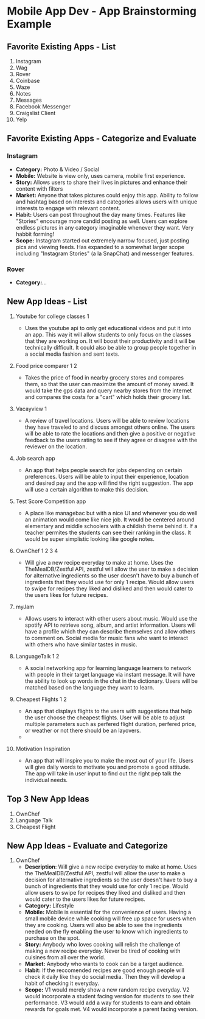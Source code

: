 Mobile App Dev - App Brainstorming Example
===

## Favorite Existing Apps - List
1. Instagram
1. Wag
1. Rover
1. Coinbase
1. Waze
1. Notes
1. Messages
1. Facebook Messenger
1. Craigslist Client
1. Yelp

## Favorite Existing Apps - Categorize and Evaluate
### Instagram
   - **Category:** Photo & Video / Social 
   - **Mobile:** Website is view only, uses camera, mobile first experience.
   - **Story:** Allows users to share their lives in pictures and enhance their content with filters
   - **Market:** Anyone that takes pictures could enjoy this app. Ability to follow and hashtag based on interests and categories allows users with unique interests to engage with relevant content.
   - **Habit:** Users can post throughout the day many times. Features like "Stories" encourage more candid posting as well. Users can explore endless pictures in any category imaginable whenever they want. Very habbit forming!
   - **Scope:** Instagram started out extremely narrow focused, just posting pics and viewing feeds. Has expanded to a somewhat larger scope including "Instagram Stories" (a la SnapChat) and messenger features. 
### Rover
   - **Category:**...

## New App Ideas - List
<!-- 1. Student Behavior Tracker
   - Allows teachers, students and parents to stay up to date with student behavior in real time. Teachers can acknowledge positive student behavior when it happens, students can receive instant positive reinforcement and parents can be more tuned in to how their child is doing at school. -->
1. Youtube for college classes 1
    - Uses the youtube api to only get educational videos and put it into an app. This way it will allow students to only focus on the classes that they are working on. It will boost their productivity and it will be technically difficult. It could also be able to group people together in a social media fashion and sent texts. 
2. Food price comparer 1 2

    - Takes the price of food in nearby grocery stores and compares them, so that the user can maximize the amount of money saved. It would take the gps data and query nearby stores from the internet and compares the costs for a "cart" which holds their grocery list.

3. Vacayview 1
    - A review of travel locations. Users will be able to review locations they have traveled to and  discuss amongst others online. The users will be able to rate the locations and then give a positive or negative feedback to the users rating to see if they agree or disagree with the reviewer on the location.

4. Job search app
    - An app that helps people search for jobs depending on certain preferences. Users will be able to input their experience, location and desired pay and the app will find the right suggestion. The app will use a certain algorithm to make this decision.

5. Test Score Competition app

    - A place like managebac but with a nice UI and whenever you do well an animation would come like nice job. It would be centered around elementary and middle schoolers with a childish theme behind it. If a teacher permites the students can see their ranking in the class. It would be super simplistic looking like google notes.

6. OwnChef 1 2 3 4
    - Will give a new recipe everyday to make at home. Uses the TheMealDB/Zestful API, zestful will allow the user to make a decision for alternative ingredients so the user doesn't have to buy a bunch of ingredients that they would use for only 1 recipe. Would allow users to swipe for recipes they liked and disliked and then would cater to the users likes for future recipes.

7. myJam
    - Allows users to interact with other users about music. Would use the spotify API to retrieve song, album, and artist information. Users will have a profile which they can describe themselves and allow others to comment on. Social media for music fans who want to interact with others who have similar tastes in music.

8. LanguageTalk 1 2
    - A social networking app for learning language learners to network with people in their target language via instant message. It will have the ability to look up words in the chat in the dictionary. Users will be matched based on the language they want to learn.
     
9. Cheapest Flights 1 2

    - An app that displays flights to the users with suggestions that help the user choose the cheapest flights. User will be able to adjust multiple parameters such as perfered flight duration, perfered price, or weather or not there should be an layovers.
    - 
10. Motivation Inspiration
    - An app that will inspire you to make the most out of your life. Users will give daily words to motivate you and promote a good attitude. The app will take in user input to find out the right pep talk the individual needs.


## Top 3 New App Ideas
1. OwnChef
2. Language Talk
3. Cheapest Flight

## New App Ideas - Evaluate and Categorize
<!-- 1. Student Behavior Tracker
   - **Description**: Allows teachers, students and parents to stay up to date with student behavior in real time. Teachers can acknowledge positive student behavior when it happens, students can receive instant positive reinforcement and parents can be more tuned in to how their child is doing at school.
   - **Category:** Social Networking
   - **Mobile:** Mobile is essential for the instant logging of student behavior. Students use the app to purchase goods from the student store and other rewards. The camera is used to share images with parents.
   - **Story:** Creates a team between student, parent and teacher. Allows good behavior to not go unnoticed and for students to get rewards and positive reinforcement from teachers, parents and peers
   - **Market:** Any school district or individual classroom teacher of any grade could utilize this app. District wide licensing and custom features could be used for monetization. 
   - **Habit:** Teachers are using this constantly throughout the school day. Students are using the app daily to check their performance and cash in on rewards.
   - **Scope:** V1 would allow teachers to access a roster of students and input behavior logs. Could actually be tested by a real teacher with a class of students. V2 would incorporate a student facing version for students to see their performance. V3 would add a way for students to earn and obtain rewards for goals met. V4 would incorporate a parent facing version. -->

1. OwnChef
    - **Description**: Will give a new recipe everyday to make at home. Uses the TheMealDB/Zestful API, zestful will allow the user to make a decision for alternative ingredients so the user doesn't have to buy a bunch of ingredients that they would use for only 1 recipe. Would allow users to swipe for recipes they liked and disliked and then would cater to the users likes for future recipes.
    - **Category:** Lifestyle
    - **Mobile:** Mobile is essential for the convenience of users. Having a small mobile device while cooking will free up space for users when they are cooking. Users will also be able to see the ingredients needed on the fly enabling the user to know which ingredients to purchase on the spot.
    - **Story:** Anybody who loves cooking will relish the challenge of making a new recipe everyday. Never be tired of cooking with cuisines from all over the world. 
    - **Market:** Anybody who wants to cook can be a target audience. 
    - **Habit:** If the reccomended recipes are good enough people will check it daily like they do social media. Then they will develop a habit of checking it everyday. 
    - **Scope:** V1 would merely show a new random recipe everyday. V2 would incorporate a student facing version for students to see their performance. V3 would add a way for students to earn and obtain rewards for goals met. V4 would incorporate a parent facing version.
